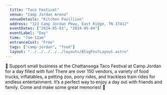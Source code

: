 ```yaml
---
  title: "Taco Festival"
  venue: "Camp Jordan Arena"
  venueDetails: "Kitchen Pavillion"
  address: "323 Camp Jordan Pkwy, East Ridge, TN 37412"
  eventDates: ["2024-05-03", "2024-05-04"]
  eventLabel: "Day"
  time: "7am-12am"
  entranceCost: "Free" 
  tags: ["camp-jordan", "food"]
  layout: "../../../../../layouts/BlogPostLayout.astro"
---
```


🌮 Support small business at the Chattanooga Taco Festival at Camp Jordan for a day filled with fun! There are over 150 vendors, a variety of food trucks, inflatables, a petting zoo, pony rides, and trackless train rides for endless entertainment. It’s a perfect way to enjoy a day out with friends and family. Come and make some great memories! 🌮 